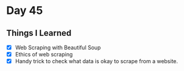 Day 45
===============================================================================

Things I Learned
-------------------------------------------------------------------------------

- [x] Web Scraping with Beautiful Soup
- [x] Ethics of web scraping
- [x] Handy trick to check what data is okay to scrape from a website.
